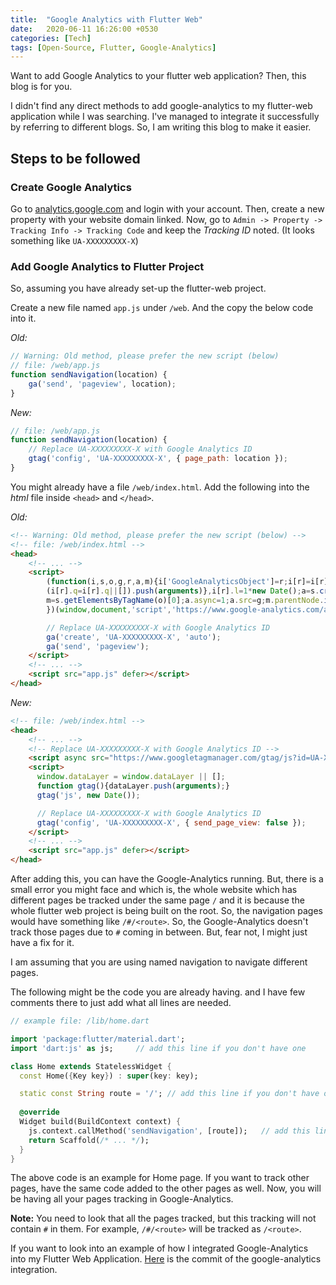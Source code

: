 ```yaml
---
title:  "Google Analytics with Flutter Web"
date:   2020-06-11 16:26:00 +0530
categories: [Tech]
tags: [Open-Source, Flutter, Google-Analytics]
---
```


Want to add Google Analytics to your flutter web application? Then, this blog is for you.

I didn't find any direct methods to add google-analytics to my flutter-web application while I was searching. I've managed to integrate it successfully by referring to different blogs. So, I am writing this blog to make it easier.

## Steps to be followed

### Create Google Analytics

Go to [analytics.google.com][analytics] and login with your account. Then, create a new property with your website domain linked. Now, go to `Admin -> Property -> Tracking Info -> Tracking Code` and keep the *Tracking ID* noted. (It looks something like `UA-XXXXXXXXX-X`)

### Add Google Analytics to Flutter Project

So, assuming you have already set-up the flutter-web project.

Create a new file named `app.js` under `/web`. And the copy the below code into it.

*Old:*
```javascript
// Warning: Old method, please prefer the new script (below)
// file: /web/app.js
function sendNavigation(location) {
    ga('send', 'pageview', location);
}
```

*New:*
```javascript
// file: /web/app.js
function sendNavigation(location) {
    // Replace UA-XXXXXXXXX-X with Google Analytics ID
    gtag('config', 'UA-XXXXXXXXX-X', { page_path: location });
}
```

You might already have a file `/web/index.html`. Add the following into the *html* file inside `<head>` and `</head>`.

*Old:*
```html
<!-- Warning: Old method, please prefer the new script (below) -->
<!-- file: /web/index.html -->
<head>
    <!-- ... -->
    <script>
        (function(i,s,o,g,r,a,m){i['GoogleAnalyticsObject']=r;i[r]=i[r]||function(){
        (i[r].q=i[r].q||[]).push(arguments)},i[r].l=1*new Date();a=s.createElement(o),
        m=s.getElementsByTagName(o)[0];a.async=1;a.src=g;m.parentNode.insertBefore(a,m)
        })(window,document,'script','https://www.google-analytics.com/analytics.js','ga');

        // Replace UA-XXXXXXXXX-X with Google Analytics ID
        ga('create', 'UA-XXXXXXXXX-X', 'auto');
        ga('send', 'pageview');
    </script>
    <!-- ... -->
    <script src="app.js" defer></script>
</head>
```

*New:*
```html
<!-- file: /web/index.html -->
<head>
    <!-- ... -->
    <!-- Replace UA-XXXXXXXXX-X with Google Analytics ID -->
    <script async src="https://www.googletagmanager.com/gtag/js?id=UA-XXXXXXXXX-X"></script>
    <script>
      window.dataLayer = window.dataLayer || [];
      function gtag(){dataLayer.push(arguments);}
      gtag('js', new Date());

      // Replace UA-XXXXXXXXX-X with Google Analytics ID
      gtag('config', 'UA-XXXXXXXXX-X', { send_page_view: false });
    </script>
    <!-- ... -->
    <script src="app.js" defer></script>
</head>
```

After adding this, you can have the Google-Analytics running. But, there is a small error you might face and which is, the whole website which has different pages be tracked under the same page `/` and it is because the whole flutter web project is being built on the root. So, the navigation pages would have something like `/#/<route>`. So, the Google-Analytics doesn't track those pages due to `#` coming in between. But, fear not, I might just have a fix for it.

I am assuming that you are using named navigation to navigate different pages.

The following might be the code you are already having. and I have few comments there to just add what all lines are needed.
```dart
// example file: /lib/home.dart

import 'package:flutter/material.dart';
import 'dart:js' as js;     // add this line if you don't have one

class Home extends StatelessWidget {
  const Home({Key key}) : super(key: key);

  static const String route = '/'; // add this line if you don't have one
  
  @override
  Widget build(BuildContext context) {
    js.context.callMethod('sendNavigation', [route]);   // add this line
    return Scaffold(/* ... */);
  }
}
```
The above code is an example for Home page. If you want to track other pages, have the same code added to the other pages as well. Now, you will be having all your pages tracking in Google-Analytics.

**Note:** You need to look that all the pages tracked, but this tracking will not contain `#` in them. For example, `/#/<route>` will be tracked as `/<route>`.

If you want to look into an example of how I integrated Google-Analytics into my Flutter Web Application. [Here][commit] is the commit of the google-analytics integration.

[analytics]: https://analytics.google.com
[commit]: https://github.com/immadisairaj/Portfolio/commit/51f4e0b918a6965083e6ad687e46d27bf2326336
